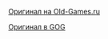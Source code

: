 [Оригинал на Old-Games.ru](https://www.old-games.ru/game/81.html)

[Оригинал в GOG](https://www.gog.com/game/dungeon_keeper)